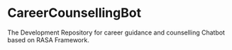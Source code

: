 # CareerCounsellingBot
The Development Repository for career guidance and counselling Chatbot based on RASA Framework.
